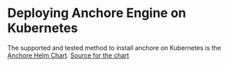 # Deploying Anchore Engine on Kubernetes

The supported and tested method to install anchore on Kubernetes is the [Anchore Helm Chart](https://hub.helm.sh/charts/stable/anchore-engine). [Source for the chart](https://github.com/helm/charts/tree/master/stable/anchore-engine)
